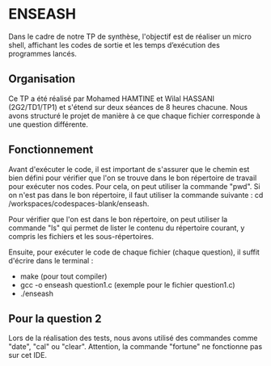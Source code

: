 # ENSEASH
Dans le cadre de notre TP de synthèse, l'objectif est de réaliser un micro shell, affichant les codes de sortie et les temps d’exécution des programmes lancés.

## Organisation
Ce TP a été réalisé par Mohamed HAMTINE et Wilal HASSANI (2G2/TD1/TP1) et s'étend sur deux séances de 8 heures chacune. Nous avons structuré le projet de manière à ce que chaque fichier corresponde à une question différente.

## Fonctionnement
Avant d'exécuter le code, il est important de s'assurer que le chemin est bien défini pour vérifier que l'on se trouve dans le bon répertoire de travail pour exécuter nos codes. Pour cela, on peut utiliser la commande "pwd". Si on n'est pas dans le bon répertoire, il faut utiliser la commande suivante : cd /workspaces/codespaces-blank/enseash.

Pour vérifier que l'on est dans le bon répertoire, on peut utiliser la commande "ls" qui permet de lister le contenu du répertoire courant, y compris les fichiers et les sous-répertoires.

Ensuite, pour exécuter le code de chaque fichier (chaque question), il suffit d'écrire dans le terminal :
- make (pour tout compiler)
- gcc -o enseash question1.c (exemple pour le fichier question1.c)
- ./enseash

## Pour la question 2
Lors de la réalisation des tests, nous avons utilisé des commandes comme "date", "cal" ou "clear". Attention, la commande "fortune" ne fonctionne pas sur cet IDE.
